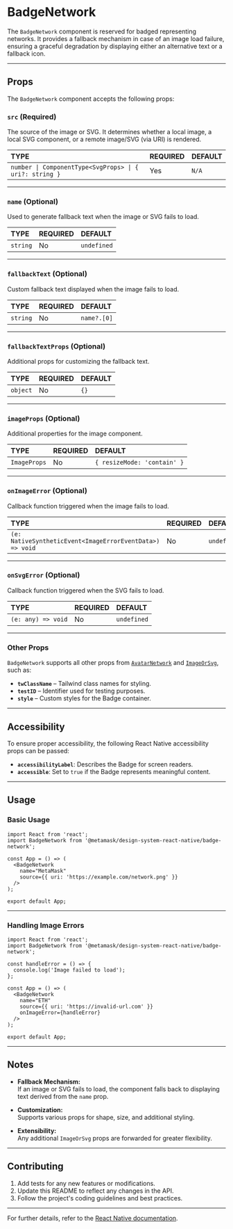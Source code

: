 # BadgeNetwork

The `BadgeNetwork` component is reserved for badged representing networks. It provides a fallback mechanism in case of an image load failure, ensuring a graceful degradation by displaying either an alternative text or a fallback icon.

---

## Props

The `BadgeNetwork` component accepts the following props:

### `src` (Required)

The source of the image or SVG. It determines whether a local image, a local SVG component, or a remote image/SVG (via URI) is rendered.

| TYPE                                                    | REQUIRED | DEFAULT |
| :------------------------------------------------------ | :------- | :------ |
| `number \| ComponentType<SvgProps> \| { uri?: string }` | Yes      | `N/A`   |

---

### `name` (Optional)

Used to generate fallback text when the image or SVG fails to load.

| TYPE     | REQUIRED | DEFAULT     |
| :------- | :------- | :---------- |
| `string` | No       | `undefined` |

---

### `fallbackText` (Optional)

Custom fallback text displayed when the image fails to load.

| TYPE     | REQUIRED | DEFAULT     |
| :------- | :------- | :---------- |
| `string` | No       | `name?.[0]` |

---

### `fallbackTextProps` (Optional)

Additional props for customizing the fallback text.

| TYPE     | REQUIRED | DEFAULT |
| :------- | :------- | :------ |
| `object` | No       | `{}`    |

---

### `imageProps` (Optional)

Additional properties for the image component.

| TYPE         | REQUIRED | DEFAULT                     |
| :----------- | :------- | :-------------------------- |
| `ImageProps` | No       | `{ resizeMode: 'contain' }` |

---

### `onImageError` (Optional)

Callback function triggered when the image fails to load.

| TYPE                                                     | REQUIRED | DEFAULT     |
| :------------------------------------------------------- | :------- | :---------- |
| `(e: NativeSyntheticEvent<ImageErrorEventData>) => void` | No       | `undefined` |

---

### `onSvgError` (Optional)

Callback function triggered when the SVG fails to load.

| TYPE               | REQUIRED | DEFAULT     |
| :----------------- | :------- | :---------- |
| `(e: any) => void` | No       | `undefined` |

---

### Other Props

`BadgeNetwork` supports all other props from [`AvatarNetwork`](#) and [`ImageOrSvg`](#), such as:

- **`twClassName`** – Tailwind class names for styling.
- **`testID`** – Identifier used for testing purposes.
- **`style`** – Custom styles for the Badge container.

---

## Accessibility

To ensure proper accessibility, the following React Native accessibility props can be passed:

- **`accessibilityLabel`**: Describes the Badge for screen readers.
- **`accessible`**: Set to `true` if the Badge represents meaningful content.

---

## Usage

### Basic Usage

```tsx
import React from 'react';
import BadgeNetwork from '@metamask/design-system-react-native/badge-network';

const App = () => (
  <BadgeNetwork
    name="MetaMask"
    source={{ uri: 'https://example.com/network.png' }}
  />
);

export default App;
```

---

### Handling Image Errors

```tsx
import React from 'react';
import BadgeNetwork from '@metamask/design-system-react-native/badge-network';

const handleError = () => {
  console.log('Image failed to load');
};

const App = () => (
  <BadgeNetwork
    name="ETH"
    source={{ uri: 'https://invalid-url.com' }}
    onImageError={handleError}
  />
);

export default App;
```

---

## Notes

- **Fallback Mechanism:**  
  If an image or SVG fails to load, the component falls back to displaying text derived from the `name` prop.
- **Customization:**  
  Supports various props for shape, size, and additional styling.

- **Extensibility:**  
  Any additional `ImageOrSvg` props are forwarded for greater flexibility.

---

## Contributing

1. Add tests for any new features or modifications.
2. Update this README to reflect any changes in the API.
3. Follow the project's coding guidelines and best practices.

---

For further details, refer to the [React Native documentation](https://reactnative.dev/docs/image).
